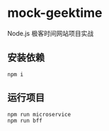 # mock-geektime
Node.js 极客时间网站项目实战
## 安装依赖
```
npm i
```
## 运行项目
```
npm run microservice
npm run bff
```
